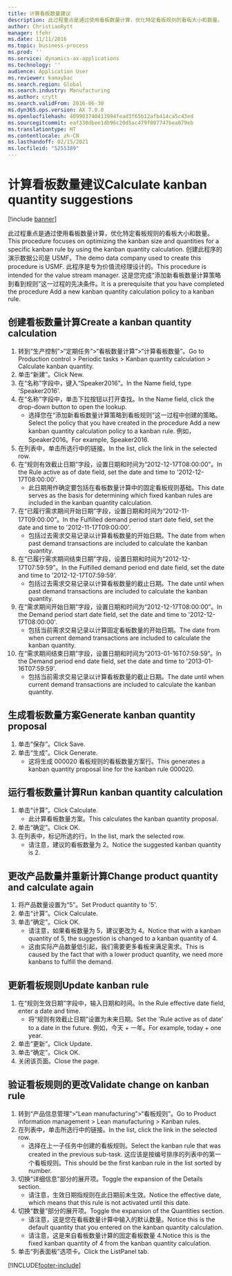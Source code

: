 ```yaml
---
title: 计算看板数量建议
description: 此过程重点是通过使用看板数量计算，优化特定看板规则的看板大小和数量。
author: ChristianRytt
manager: tfehr
ms.date: 11/11/2016
ms.topic: business-process
ms.prod: ''
ms.service: dynamics-ax-applications
ms.technology: ''
audience: Application User
ms.reviewer: kamaybac
ms.search.region: Global
ms.search.industry: Manufacturing
ms.author: crytt
ms.search.validFrom: 2016-06-30
ms.dyn365.ops.version: AX 7.0.0
ms.openlocfilehash: 409903740413994fead3f65b12afb414ca5c43ed
ms.sourcegitcommit: eaf330dbee1db96c20d5ac479f007747bea079eb
ms.translationtype: HT
ms.contentlocale: zh-CN
ms.lasthandoff: 02/15/2021
ms.locfileid: "5255389"
---
```

# <a name="calculate-kanban-quantity-suggestions"></a><span data-ttu-id="1f5d1-103">计算看板数量建议</span><span class="sxs-lookup"><span data-stu-id="1f5d1-103">Calculate kanban quantity suggestions</span></span>

[!include [banner](../../includes/banner.md)]

<span data-ttu-id="1f5d1-104">此过程重点是通过使用看板数量计算，优化特定看板规则的看板大小和数量。</span><span class="sxs-lookup"><span data-stu-id="1f5d1-104">This procedure focuses on optimizing the kanban size and quantities for a specific kanban rule by using the kanban quantity calculation.</span></span> <span data-ttu-id="1f5d1-105">创建此程序的演示数据公司是 USMF。</span><span class="sxs-lookup"><span data-stu-id="1f5d1-105">The demo data company used to create this procedure is USMF.</span></span> <span data-ttu-id="1f5d1-106">此程序是专为价值流经理设计的。</span><span class="sxs-lookup"><span data-stu-id="1f5d1-106">This procedure is intended for the value stream manager.</span></span> <span data-ttu-id="1f5d1-107">这是您完成“添加新看板数量计算策略到看到规则”这一过程的先决条件。</span><span class="sxs-lookup"><span data-stu-id="1f5d1-107">It is a prerequisite that you have completed the procedure Add a new kanban quantity calculation policy to a kanban rule.</span></span>


## <a name="create-a-kanban-quantity-calculation"></a><span data-ttu-id="1f5d1-108">创建看板数量计算</span><span class="sxs-lookup"><span data-stu-id="1f5d1-108">Create a kanban quantity calculation</span></span>
1. <span data-ttu-id="1f5d1-109">转到“生产控制”>“定期任务”>“看板数量计算”>“计算看板数量”。</span><span class="sxs-lookup"><span data-stu-id="1f5d1-109">Go to Production control > Periodic tasks > Kanban quantity calculation > Calculate kanban quantity.</span></span>
2. <span data-ttu-id="1f5d1-110">单击“新建”。</span><span class="sxs-lookup"><span data-stu-id="1f5d1-110">Click New.</span></span>
3. <span data-ttu-id="1f5d1-111">在“名称”字段中，键入“Speaker2016”。</span><span class="sxs-lookup"><span data-stu-id="1f5d1-111">In the Name field, type 'Speaker2016'.</span></span>
4. <span data-ttu-id="1f5d1-112">在“名称”字段中，单击下拉按钮以打开查找。</span><span class="sxs-lookup"><span data-stu-id="1f5d1-112">In the Name field, click the drop-down button to open the lookup.</span></span>
    * <span data-ttu-id="1f5d1-113">选择您在“添加新看板数量计算策略到看板规则”这一过程中创建的策略。</span><span class="sxs-lookup"><span data-stu-id="1f5d1-113">Select the policy that you have created in the procedure Add a new kanban quantity calculation policy to a kanban rule.</span></span> <span data-ttu-id="1f5d1-114">例如，Speaker2016。</span><span class="sxs-lookup"><span data-stu-id="1f5d1-114">For example, Speaker2016.</span></span>  
5. <span data-ttu-id="1f5d1-115">在列表中，单击所选行中的链接。</span><span class="sxs-lookup"><span data-stu-id="1f5d1-115">In the list, click the link in the selected row.</span></span>
6. <span data-ttu-id="1f5d1-116">在“规则有效截止日期”字段，设置日期和时间为“2012-12-17T08:00:00”。</span><span class="sxs-lookup"><span data-stu-id="1f5d1-116">In the Rule active as of date field, set the date and time to '2012-12-17T08:00:00'.</span></span>
    * <span data-ttu-id="1f5d1-117">此日期用作确定要包括在看板数量计算中的固定看板规则基础。</span><span class="sxs-lookup"><span data-stu-id="1f5d1-117">This date serves as the basis for determining which fixed kanban rules are included in the kanban quantity calculation.</span></span>  
7. <span data-ttu-id="1f5d1-118">在“已履行需求期间开始日期”字段，设置日期和时间为“2012-11-17T09:00:00”。</span><span class="sxs-lookup"><span data-stu-id="1f5d1-118">In the Fulfilled demand period start date field, set the date and time to '2012-11-17T09:00:00'.</span></span>
    * <span data-ttu-id="1f5d1-119">包括过去需求交易记录以计算看板数量的开始日期。</span><span class="sxs-lookup"><span data-stu-id="1f5d1-119">The date from when past demand transactions are included to calculate the kanban quantity.</span></span>  
8. <span data-ttu-id="1f5d1-120">在“已履行需求期间结束日期”字段，设置日期和时间为“2012-12-17T07:59:59”。</span><span class="sxs-lookup"><span data-stu-id="1f5d1-120">In the Fulfilled demand period end date field, set the date and time to '2012-12-17T07:59:59'.</span></span>
    * <span data-ttu-id="1f5d1-121">包括过去需求交易记录以计算看板数量的截止日期。</span><span class="sxs-lookup"><span data-stu-id="1f5d1-121">The date until when past demand transactions are included to calculate the kanban quantity.</span></span>  
9. <span data-ttu-id="1f5d1-122">在“需求期间开始日期”字段，设置日期和时间为“2012-12-17T08:00:00”。</span><span class="sxs-lookup"><span data-stu-id="1f5d1-122">In the Demand period start date field, set the date and time to '2012-12-17T08:00:00'.</span></span>
    * <span data-ttu-id="1f5d1-123">包括当前需求交易记录以计算固定看板数量的开始日期。</span><span class="sxs-lookup"><span data-stu-id="1f5d1-123">The date from when current demand transactions are included to calculate the kanban quantity.</span></span>  
10. <span data-ttu-id="1f5d1-124">在“需求期间结束日期”字段，设置日期和时间为“2013-01-16T07:59:59”。</span><span class="sxs-lookup"><span data-stu-id="1f5d1-124">In the Demand period end date field, set the date and time to '2013-01-16T07:59:59'.</span></span>
    * <span data-ttu-id="1f5d1-125">包括当前需求交易记录以计算看板数量的截止日期。</span><span class="sxs-lookup"><span data-stu-id="1f5d1-125">The date until when current demand transactions are included to calculate the kanban quantity.</span></span>  

## <a name="generate-kanban-quantity-proposal"></a><span data-ttu-id="1f5d1-126">生成看板数量方案</span><span class="sxs-lookup"><span data-stu-id="1f5d1-126">Generate kanban quantity proposal</span></span>
1. <span data-ttu-id="1f5d1-127">单击“保存”。</span><span class="sxs-lookup"><span data-stu-id="1f5d1-127">Click Save.</span></span>
2. <span data-ttu-id="1f5d1-128">单击“生成”。</span><span class="sxs-lookup"><span data-stu-id="1f5d1-128">Click Generate.</span></span>
    * <span data-ttu-id="1f5d1-129">这将生成 000020 看板规则的看板数量方案行。</span><span class="sxs-lookup"><span data-stu-id="1f5d1-129">This generates a kanban quantity proposal line for the kanban rule 000020.</span></span>  

## <a name="run-kanban-quantity-calculation"></a><span data-ttu-id="1f5d1-130">运行看板数量计算</span><span class="sxs-lookup"><span data-stu-id="1f5d1-130">Run kanban quantity calculation</span></span>
1. <span data-ttu-id="1f5d1-131">单击“计算”。</span><span class="sxs-lookup"><span data-stu-id="1f5d1-131">Click Calculate.</span></span>
    * <span data-ttu-id="1f5d1-132">此计算看板数量方案。</span><span class="sxs-lookup"><span data-stu-id="1f5d1-132">This calculates the kanban quantity proposal.</span></span>  
2. <span data-ttu-id="1f5d1-133">单击“确定”。</span><span class="sxs-lookup"><span data-stu-id="1f5d1-133">Click OK.</span></span>
3. <span data-ttu-id="1f5d1-134">在列表中，标记所选的行。</span><span class="sxs-lookup"><span data-stu-id="1f5d1-134">In the list, mark the selected row.</span></span>
    * <span data-ttu-id="1f5d1-135">请注意，建议的看板数量为 2。</span><span class="sxs-lookup"><span data-stu-id="1f5d1-135">Notice the suggested kanban quantity is 2.</span></span>  

## <a name="change-product-quantity-and-calculate-again"></a><span data-ttu-id="1f5d1-136">更改产品数量并重新计算</span><span class="sxs-lookup"><span data-stu-id="1f5d1-136">Change product quantity and calculate again</span></span>
1. <span data-ttu-id="1f5d1-137">将产品数量设置为“5”。</span><span class="sxs-lookup"><span data-stu-id="1f5d1-137">Set Product quantity to '5'.</span></span>
2. <span data-ttu-id="1f5d1-138">单击“计算”。</span><span class="sxs-lookup"><span data-stu-id="1f5d1-138">Click Calculate.</span></span>
3. <span data-ttu-id="1f5d1-139">单击“确定”。</span><span class="sxs-lookup"><span data-stu-id="1f5d1-139">Click OK.</span></span>
    * <span data-ttu-id="1f5d1-140">请注意，如果看板数量为 5，建议更改为 4。</span><span class="sxs-lookup"><span data-stu-id="1f5d1-140">Notice that with a kanban quantity of 5, the suggestion is changed to a kanban quantity of 4.</span></span>  
    * <span data-ttu-id="1f5d1-141">这由实际产品数量低引起，我们需要更多看板来满足需求。</span><span class="sxs-lookup"><span data-stu-id="1f5d1-141">This is caused by the fact that with a lower product quantity, we need more kanbans to fulfill the demand.</span></span>  

## <a name="update-kanban-rule"></a><span data-ttu-id="1f5d1-142">更新看板规则</span><span class="sxs-lookup"><span data-stu-id="1f5d1-142">Update kanban rule</span></span>
1. <span data-ttu-id="1f5d1-143">在“规则生效日期”字段中，输入日期和时间。</span><span class="sxs-lookup"><span data-stu-id="1f5d1-143">In the Rule effective date field, enter a date and time.</span></span>
    * <span data-ttu-id="1f5d1-144">将“规则有效截止日期”设置为未来日期。</span><span class="sxs-lookup"><span data-stu-id="1f5d1-144">Set the 'Rule active as of date' to a date in the future.</span></span> <span data-ttu-id="1f5d1-145">例如，今天 + 一年。</span><span class="sxs-lookup"><span data-stu-id="1f5d1-145">For example, today + one year.</span></span>  
2. <span data-ttu-id="1f5d1-146">单击“更新”。</span><span class="sxs-lookup"><span data-stu-id="1f5d1-146">Click Update.</span></span>
3. <span data-ttu-id="1f5d1-147">单击“确定”。</span><span class="sxs-lookup"><span data-stu-id="1f5d1-147">Click OK.</span></span>
4. <span data-ttu-id="1f5d1-148">关闭该页面。</span><span class="sxs-lookup"><span data-stu-id="1f5d1-148">Close the page.</span></span>

## <a name="validate-change-on-kanban-rule"></a><span data-ttu-id="1f5d1-149">验证看板规则的更改</span><span class="sxs-lookup"><span data-stu-id="1f5d1-149">Validate change on kanban rule</span></span>
1. <span data-ttu-id="1f5d1-150">转到“产品信息管理”>“Lean manufacturing”>“看板规则”。</span><span class="sxs-lookup"><span data-stu-id="1f5d1-150">Go to Product information management > Lean manufacturing > Kanban rules.</span></span>
2. <span data-ttu-id="1f5d1-151">在列表中，单击所选行中的链接。</span><span class="sxs-lookup"><span data-stu-id="1f5d1-151">In the list, click the link in the selected row.</span></span>
    * <span data-ttu-id="1f5d1-152">选择在上一子任务中创建的看板规则。</span><span class="sxs-lookup"><span data-stu-id="1f5d1-152">Select the kanban rule that was created in the previous sub-task.</span></span> <span data-ttu-id="1f5d1-153">这应该是按编号排序的列表中的第一个看板规则。</span><span class="sxs-lookup"><span data-stu-id="1f5d1-153">This should be the first kanban rule in the list sorted by number.</span></span>  
3. <span data-ttu-id="1f5d1-154">切换“详细信息”部分的展开项。</span><span class="sxs-lookup"><span data-stu-id="1f5d1-154">Toggle the expansion of the Details section.</span></span>
    * <span data-ttu-id="1f5d1-155">请注意，生效日期指规则在此日期前未生效。</span><span class="sxs-lookup"><span data-stu-id="1f5d1-155">Notice the effective date, which means that this rule is not activated until this date.</span></span>  
4. <span data-ttu-id="1f5d1-156">切换“数量”部分的展开项。</span><span class="sxs-lookup"><span data-stu-id="1f5d1-156">Toggle the expansion of the Quantities section.</span></span>
    * <span data-ttu-id="1f5d1-157">请注意，这是您在看板数量计算中输入的默认数量。</span><span class="sxs-lookup"><span data-stu-id="1f5d1-157">Notice this is the default quantity that you entered on the kanban quantity calculation.</span></span>  
    * <span data-ttu-id="1f5d1-158">请注意，这是来自看板数量计算的固定看板数量 4.</span><span class="sxs-lookup"><span data-stu-id="1f5d1-158">Notice this is the fixed kanban quantity of 4 from the kanban quantity calculation.</span></span>  
5. <span data-ttu-id="1f5d1-159">单击“列表面板”选项卡。</span><span class="sxs-lookup"><span data-stu-id="1f5d1-159">Click the ListPanel tab.</span></span>



[!INCLUDE[footer-include](../../../includes/footer-banner.md)]